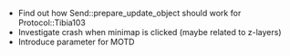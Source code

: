 * Find out how Send::prepare_update_object should work for Protocol::Tibia103
* Investigate crash when minimap is clicked (maybe related to z-layers)
* Introduce parameter for MOTD
